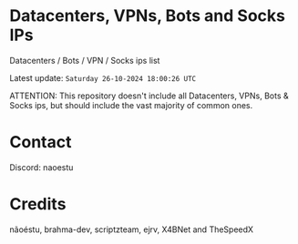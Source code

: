 # Datacenters, VPNs, Bots and Socks IPs
 
Datacenters / Bots / VPN / Socks ips list

Latest update: `Saturday 26-10-2024 18:00:26 UTC` 

ATTENTION: This repository doesn't include all Datacenters, VPNs, Bots & Socks ips, 
but should include the vast majority of common ones.

# Contact
Discord: naoestu

# Credits
nãoéstu, brahma-dev, scriptzteam, ejrv, X4BNet and TheSpeedX
